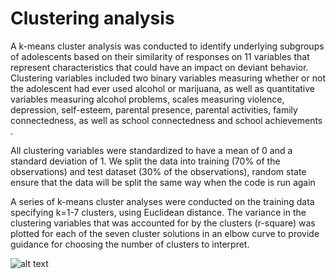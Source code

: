 # Clustering analysis

A k-means cluster analysis was conducted to identify underlying subgroups of adolescents based on their similarity of responses
on 11 variables that represent characteristics that could have an impact on deviant behavior. 
Clustering variables included two binary variables measuring whether or not the adolescent had ever used alcohol or marijuana,
as well as quantitative variables measuring alcohol problems, scales measuring violence, depression, self-esteem, 
parental presence, parental activities, family connectedness, as well as school connectedness and school achievements .
 
All clustering variables were standardized to have a mean of 0 and a standard deviation of 1. 
We split the data into training (70% of the observations) and test dataset (30% of the observations), 
random state ensure that the data will be split the same way when the code is run again

A series of k-means cluster analyses were conducted on the training data specifying k=1-7 clusters, using Euclidean distance.
The variance in the clustering variables that was accounted for by the clusters (r-square) 
was plotted for each of the seven cluster solutions in an elbow curve to provide guidance for choosing the number of clusters 
to interpret.

![alt text](http:///home/lemina/w1.png)
